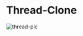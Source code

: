 # Thread-Clone

<img src="https://piunikaweb.com/wp-content/uploads/2023/07/Untitled-design-19.png" alt="thread-pic" />
